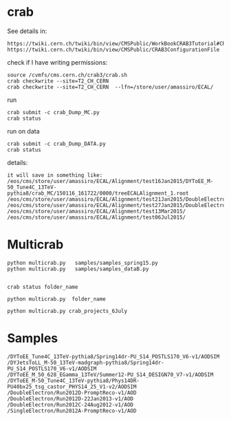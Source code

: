 crab
====

See details in:

    https://twiki.cern.ch/twiki/bin/view/CMSPublic/WorkBookCRAB3Tutorial#CRAB_configuration_parameters
    https://twiki.cern.ch/twiki/bin/view/CMSPublic/CRAB3ConfigurationFile

check if I have writing permissions:

    source /cvmfs/cms.cern.ch/crab3/crab.sh
    crab checkwrite --site=T2_CH_CERN
    crab checkwrite --site=T2_CH_CERN  --lfn=/store/user/amassiro/ECAL/

run

    crab submit -c crab_Dump_MC.py
    crab status    

run on data

    crab submit -c crab_Dump_DATA.py
    crab status    


details:

    it will save in something like:
    /eos/cms/store/user/amassiro/ECAL/Alignment/test16Jan2015/DYToEE_M-50_Tune4C_13TeV-pythia8/crab_MC/150116_161722/0000/treeECALAlignment_1.root
    /eos/cms/store/user/amassiro/ECAL/Alignment/test21Jan2015/DoubleElectron/crab_DATA/150121_170634/0000
    /eos/cms/store/user/amassiro/ECAL/Alignment/test27Jan2015/DoubleElectron/crab_DATAdoubleEle/150127_100439/
    /eos/cms/store/user/amassiro/ECAL/Alignment/test13Mar2015/
    /eos/cms/store/user/amassiro/ECAL/Alignment/test06Jul2015/
    
    

Multicrab
====

    python multicrab.py   samples/samples_spring15.py
    python multicrab.py   samples/samples_dataB.py

    
    crab status folder_name

    python multicrab.py  folder_name

    python multicrab.py crab_projects_6July
    


Samples
====

    /DYToEE_Tune4C_13TeV-pythia8/Spring14dr-PU_S14_POSTLS170_V6-v1/AODSIM
    /DYJetsToLL_M-50_13TeV-madgraph-pythia8/Spring14dr-PU_S14_POSTLS170_V6-v1/AODSIM
    /DYToEE_M_50_628_EGamma_13TeV/Summer12-PU_S14_DESIGN70_V7-v1/AODSIM
    /DYToEE_M-50_Tune4C_13TeV-pythia8/Phys14DR-PU40bx25_tsg_castor_PHYS14_25_V1-v2/AODSIM
    /DoubleElectron/Run2012D-PromptReco-v1/AOD
    /DoubleElectron/Run2012D-22Jan2013-v1/AOD
    /DoubleElectron/Run2012C-24Aug2012-v1/AOD
    /SingleElectron/Run2012A-PromptReco-v1/AOD
    



